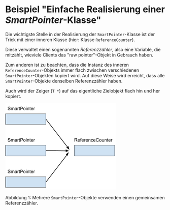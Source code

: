 # Beispiel "Einfache Realisierung einer *SmartPointer*-Klasse"

Die wichtigste Stelle in der Realisierung der `SmartPointer`-Klasse ist der Trick mit einer inneren Klasse (hier: Klasse `ReferenceCounter`).

Diese verwaltet einen sogenannten *Referenzzähler*, also eine Variable, die mitzählt, wieviele Clients das "raw pointer"-Objekt in Gebrauch haben.

Zum anderen ist zu beachten, dass die Instanz des inneren `ReferenceCounter`-Objekts immer flach zwischen verschiedenen `SmartPointer`-Objekten
kopiert wird. Auf diese Weise wird erreicht, dass alle `SmartPointer`-Objekte denselben Referenzzähler haben.

Auch wird der Zeiger (`T *`) auf das eigentliche Zielobjekt flach hin und her kopiert. 

<img src="cpp_smart_pointer.png" width="350">

Abbildung 1: Mehrere `SmartPointer`-Objekte verwenden einen gemeinsamen Referenzzähler.
